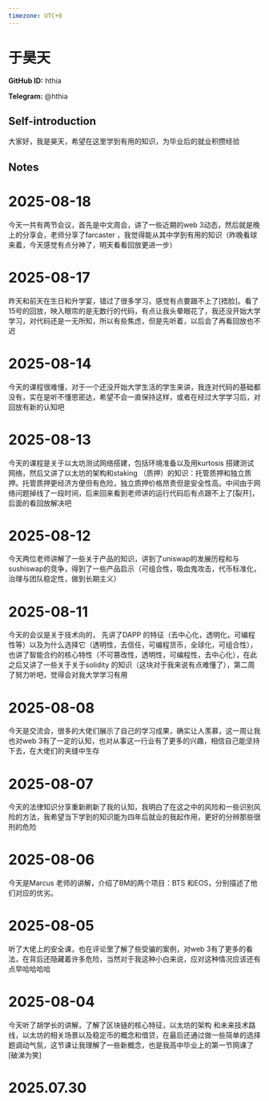 ```yaml
---
timezone: UTC+8
---
```


# 于昊天

**GitHub ID:** hthia

**Telegram:** @hthia

## Self-introduction

大家好，我是昊天，希望在这里学到有用的知识，为毕业后的就业积攒经验

## Notes

<!-- Content_START -->
# 2025-08-18

今天一共有两节会议，首先是中文周会，讲了一些近期的web 3动态，然后就是晚上的分享会，老师分享了farcaster ，我觉得能从其中学到有用的知识（昨晚看球来着，今天感觉有点分神了，明天看看回放更进一步）

# 2025-08-17

昨天和前天在生日和升学宴，错过了很多学习，感觉有点要跟不上了[捂脸]。看了15号的回放，映入眼帘的是无数行的代码，有点让我头晕眼花了，我还没开始大学学习，对代码还是一无所知，所以有些焦虑，但是先听着，以后会了再看回放也不迟

# 2025-08-14

今天的课程很难懂，对于一个还没开始大学生活的学生来讲，我连对代码的基础都没有，实在是听不懂思密达，希望不会一直保持这样，或者在经过大学学习后，对回放有新的认知吧

# 2025-08-13

今天的课程是关于以太坊测试网络搭建，包括环境准备以及用kurtosis 搭建测试网络，然后又讲了以太坊的架构和staking （质押）的知识：托管质押和独立质押。托管质押更经济方便但有危险，独立质押价格昂贵但是安全性高。中间由于网络问题掉线了一段时间，后来回来看到老师讲的运行代码后有点跟不上了[裂开]，后面的看回放解决吧

# 2025-08-12

今天两位老师讲解了一些关于产品的知识，讲到了uniswap的发展历程和与sushiswap的竞争，得到了一些产品启示（可组合性，吸血鬼攻击，代币标准化，治理与团队稳定性，做到长期主义）

# 2025-08-11

今天的会议是关于技术向的， 先讲了DAPP 的特征（去中心化，透明化，可编程性等）以及为什么选择它（透明性，去信任，可编程货币，全球化，可组合性），也讲了智能合约的核心特性（不可篡改性，透明性，可编程性，去中心化），在此之后又讲了一些关于关于solidity 的知识（这块对于我来说有点难懂了），第二周了努力听吧，觉得会对我大学学习有用

# 2025-08-08

今天是交流会，很多的大佬们展示了自己的学习成果，确实让人羡慕，这一周让我也对web 3有了一定的认知，也对从事这一行业有了更多的兴趣，相信自己能坚持下去，在大佬们的夹缝中生存

# 2025-08-07

今天的法律知识分享重新刷新了我的认知，我明白了在这之中的风险和一些识别风险的方法，我希望当下学到的知识能为四年后就业的我起作用，更好的分辨那些很刑的危险

# 2025-08-06

今天是Marcus 老师的讲解，介绍了BM的两个项目：BTS 和EOS，分别描述了他们对应的优劣。

# 2025-08-05

听了大佬上的安全课，也在评论里了解了些受骗的案例，对web 3有了更多的看法，在背后还隐藏着许多危险，当然对于我这种小白来说，应对这种情况应该还有点早哈哈哈哈

# 2025-08-04

今天听了胡学长的讲解，了解了区块链的核心特征，以太坊的架构 和未来技术路线，以太坊的相关场景以及稳定币的概念和借贷，在最后还通过做一些简单的选择题调动气氛，这节课让我理解了一些新概念，也是我高中毕业上的第一节网课了[破涕为笑]


# 2025.07.30


<!-- Content_END -->
